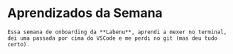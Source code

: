# Aprendizados da Semana 
    Essa semana de onboarding da **Labenu**, aprendi a mexer no terminal, dei uma passada por cima do VSCode e me perdi no git (mas deu tudo certo).